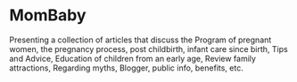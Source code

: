 # MomBaby
Presenting a collection of articles that discuss the Program of pregnant women, the pregnancy process, post childbirth, infant care since birth, Tips and Advice, Education of children from an early age, Review family attractions, Regarding myths, Blogger, public info, benefits, etc.
